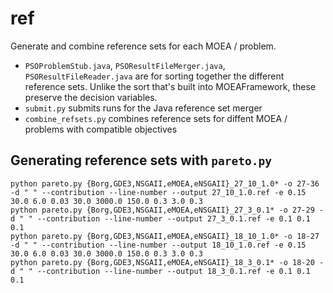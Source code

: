 ref 
===================

Generate and combine reference sets for each MOEA / problem.

- `PSOProblemStub.java`, `PSOResultFileMerger.java`, `PSOResultFileReader.java` are for sorting together the different reference sets.  Unlike the sort that's built into MOEAFramework, these preserve the decision variables.
- `submit.py` submits runs for the Java reference set merger
- `combine_refsets.py` combines reference sets for diffent MOEA / problems with compatible objectives

## Generating reference sets with `pareto.py`

`````
python pareto.py {Borg,GDE3,NSGAII,eMOEA,eNSGAII}_27_10_1.0* -o 27-36 -d " " --contribution --line-number --output 27_10_1.0.ref -e 0.15 30.0 6.0 0.03 30.0 3000.0 150.0 0.3 3.0 0.3
python pareto.py {Borg,GDE3,NSGAII,eMOEA,eNSGAII}_27_3_0.1* -o 27-29 -d " " --contribution --line-number --output 27_3_0.1.ref -e 0.1 0.1 0.1
python pareto.py {Borg,GDE3,NSGAII,eMOEA,eNSGAII}_18_10_1.0* -o 18-27 -d " " --contribution --line-number --output 18_10_1.0.ref -e 0.15 30.0 6.0 0.03 30.0 3000.0 150.0 0.3 3.0 0.3
python pareto.py {Borg,GDE3,NSGAII,eMOEA,eNSGAII}_18_3_0.1* -o 18-20 -d " " --contribution --line-number --output 18_3_0.1.ref -e 0.1 0.1 0.1
`````
